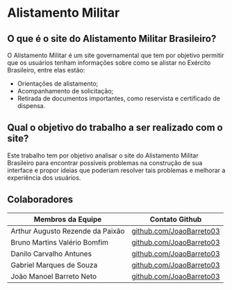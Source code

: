 # Alistamento Militar

## O que é o site do Alistamento Militar Brasileiro?

O Alistamento Militar é um site governamental que tem por objetivo permitir que os usuários tenham informações sobre como se alistar no Exército Brasileiro, entre elas estão:

- Orientações de alistamento;
- Acompanhamento de solicitação;
- Retirada de documentos importantes, como reservista e certificado de dispensa.

## Qual o objetivo do trabalho a ser realizado com o site?

Este trabalho tem por objetivo analisar o site do Alistamento Militar Brasileiro para encontrar possíveis problemas na construção de sua interface e propor ideias que poderiam resolver tais problemas e melhorar a experiência dos usuários.

## Colaboradores

| Membros da Equipe | Contato Github |
| ---- | ---- |
| Arthur Augusto Rezende da Paixão |<a href="https://github.com/JoaoBarreto03">github.com/JoaoBarreto03</a> |
| Bruno Martins Valério Bomfim | <a href="https://github.com/JoaoBarreto03">github.com/JoaoBarreto03</a>  |
| Danilo Carvalho Antunes | <a href="https://github.com/JoaoBarreto03">github.com/JoaoBarreto03</a>  |
| Gabriel Marques de Souza | <a href="https://github.com/JoaoBarreto03">github.com/JoaoBarreto03</a>  |
| João Manoel Barreto Neto | <a href="https://github.com/JoaoBarreto03">github.com/JoaoBarreto03</a>  |


